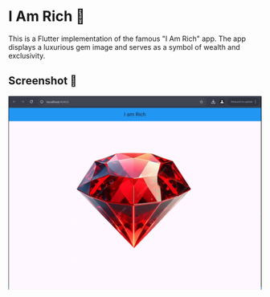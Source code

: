 # I Am Rich 💎

This is a Flutter implementation of the famous "I Am Rich" app. The app displays a luxurious gem image and serves as a symbol of wealth and exclusivity.

## Screenshot 📸
![I Am Rich Screenshot](iAmRich/appImage.png)
